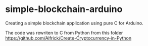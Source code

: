 # simple-blockchain-arduino
Creating a simple blockchain application using pure C for Arduino.

The code was rewriten to C from Python from this folder https://github.com/Alfrick/Create-Cryptocurrency-in-Python
